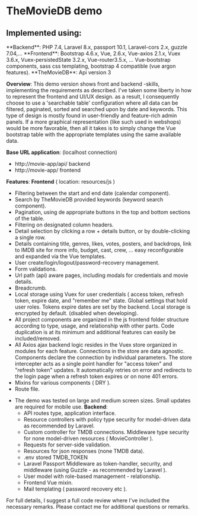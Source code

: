 
<h1>TheMovieDB demo</h1>
<h2>Implemented using:</h2>
**Backend**: PHP 7.4, Laravel 8.x, passport 10.1, Laravel-cors 2.x, guzzle 7.04,...
**Frontend**: Bootstrap 4.6.x, Vue, 2.6.x, Vue-axios 2.1.x, Vuex 3.6.x, Vuex-persistedState 3.2.x, Vue-router3.5.x, ... Vue-bootstrap components, sass css templating, bootstrap 4 compatible (vue argon features).
**TheMovieDB**: Api version 3

**Overview**:
This demo version shows front and backend -skills, implementing the requirements as described. I've taken some liberty in how to represent the frontend and UI/UX design. as a result, I consequently choose to use a 'searchable table' configuration where all data can be filtered, paginated, sorted and searched upon by date and keywords. This type of design is mostly found in user-friendly and feature-rich admin panels. If a more graphical representation (like such used in webshops) would be more favorable, then all it takes is to simply change the Vue bootstrap table with the appropriate templates using the same available data.

**Base URL application**: (localhost connection)
- http://movie-app/api/ backend
- http://movie-app/ frontend

**Features**:
	**Frontend** ( location: resources/js )
  * Filtering between the start and end date (calendar component).
  * Search by TheMovieDB provided keywords (keyword search component).
  * Pagination, using de appropriate buttons in the top and bottom sections of the table.
  * Filtering on designated column headers.
  * Detail selection by clicking a row + details button, or by double-clicking a single row.
  * Details containing title, genres, likes, votes, posters, and backdrops, link to IMDB site for more info, budget, cast, crew, ... easy reconfigurable and expanded via the Vue templates.
  * User create/login/logout/password-recovery management.
  * Form validations.
  * Url path (api) aware pages, including modals for credentials and movie details.
  * Breadcrumb.
  * Local storage using Vuex for user credentials ( access token, refresh token, expire date, and "remember me" state. Global settings that hold user roles. Tokens expire dates are set by the backend. Local storage is encrypted by default. (disabled when developing).
  * All project components are organized in the js frontend folder structure according to type, usage, and relationship with other parts. Code duplication is at its minimum and additional features can easily be included/removed.
  * All Axios ajax backend logic resides in the Vuex store organized in modules for each feature. Connections in the store are data agnostic. Components declare the connection by individual parameters. The store intercepter acts as a single point handler for "access token" and "refresh token" updates. It automatically retries on error and redirects to the login page when a refresh token expires or on none 401 errors.
  * Mixins for various components ( DRY ).
  * Route file.
- The demo was tested on large and medium screen sizes. Small updates are required for mobile use. 
	**Backend**:
  * API routes type, application interface.
  * Resource controllers with policy type security for model-driven data as recommended by Laravel.
  * Custom controller for TMDB connections. Middleware type security for none model-driven resources ( MovieController ).
  * Requests for server-side validation.
  * Resources for json responses (none TMDB data).
  * .env stored TMDB_TOKEN 
  * Laravel Passport Middleware as token-handler, security, and middleware (using Guzzle - as recommended by Laravel ).
  * User model with role-based management - relationship.
  * Frontend Vue mixin.
  * Mail templating ( password recovery etc ).
  
For full details, I suggest a full code review where I've included the necessary remarks. Please contact me for additional questions or remarks.



